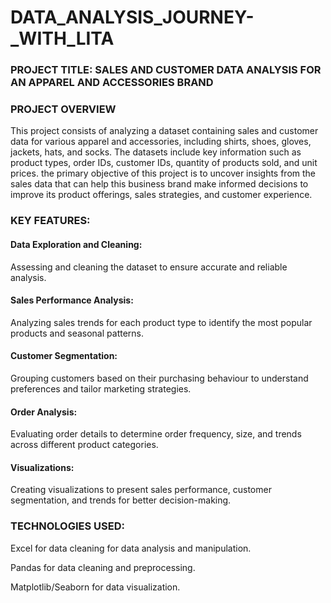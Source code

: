 # DATA_ANALYSIS_JOURNEY-_WITH_LITA
### PROJECT TITLE: SALES AND CUSTOMER DATA ANALYSIS FOR AN APPAREL AND ACCESSORIES BRAND

### PROJECT OVERVIEW
This project consists of analyzing a dataset containing sales and customer data for various apparel and accessories, including shirts, shoes, gloves, jackets, hats, and socks. The datasets include key information such as product types, order IDs, customer IDs, quantity of products sold, and unit prices. the primary objective of this project is to uncover insights from the sales data that can help this business brand make informed decisions to improve its product offerings, sales strategies, and customer experience.

### KEY FEATURES:

#### Data Exploration and Cleaning: 
Assessing and cleaning the dataset to ensure accurate and reliable analysis.

#### Sales Performance Analysis: 
Analyzing sales trends for each product type to identify the most popular products and seasonal patterns.

#### Customer Segmentation: 
Grouping customers based on their purchasing behaviour to understand preferences and tailor marketing strategies.

#### Order Analysis: 
Evaluating order details to determine order frequency, size, and trends across different product categories.

#### Visualizations:
Creating visualizations to present sales performance, customer segmentation, and trends for better decision-making.



### TECHNOLOGIES USED:

Excel for data cleaning
for data analysis and manipulation.

Pandas for data cleaning and preprocessing.

Matplotlib/Seaborn for data visualization.

